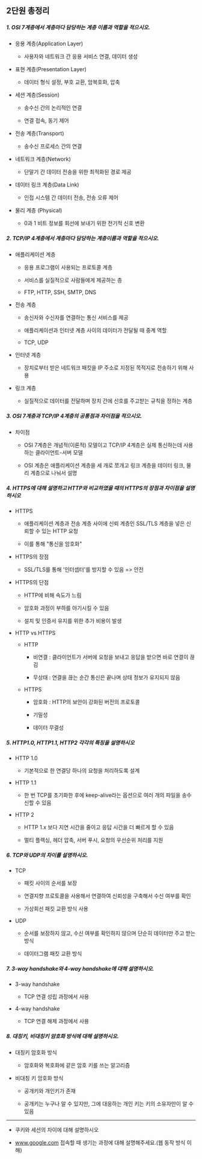 ## 2단원 총정리

##### 1. OSI 7계층에서 계층마다 담당하는 계층 이름과 역할을 적으시오.

* 응용 계층(Application Layer)
  
  * 사용자와 네트워크 간 응용 서비스 연결, 데이터 생성

* 표현 계층(Presentation Layer)
  
  * 데이터 형식 설정, 부호 교환, 암복호화, 압축

* 세션 계층(Session)
  
  * 송수신 간의 논리적인 연결
  
  * 연결 접속, 동기 제어

* 전송 계층(Transport)
  
  * 송수신 프로세스 간의 연결

* 네트워크 계층(Network)
  
  * 단말기 간 데이터 전송을 위한 최적화된 경로 제공

* 데이터 링크 계층(Data Link)
  
  * 인접 시스템 간 데이터 전송, 전송 오류 제어

* 물리 계층 (Physical)
  
  * 0과 1 비트 정보를 회선에 보내기 위한 전기적 신호 변환

##### 2. TCP/IP 4계층에서 계층마다 담당하는 계층이름과 역할을 적으시오.

* 애플리케이션 계층 
  
  * 응용 프로그램이 사용되는 프로토콜 계층
  
  * 서비스를 실질적으로 사람들에게 제공하는 층
  
  * FTP, HTTP, SSH, SMTP, DNS

* 전송 계층
  
  * 송신자와 수신자를 연결하는 통신 서비스를 제공
  
  * 애플리케이션과 인터넷 계층 사이의 데이터가 전달될 때 중계 역할
  
  * TCP, UDP

* 인터넷 계층
  
  * 장치로부터 받은 네트워크 패킷을 IP 주소로 지정된 목적지로 전송하기 위해 사용

* 링크 계층
  
  * 실질적으로 데이터를 전달하며 장치 간에 신호를 주고받는 규칙을 정하는 계층

##### 3. OSI 7계층과 TCP/IP 4계층의 공통점과 차이점을 적으시오.

* 차이점
  
  * OSI 7계층은 개념적(이론적) 모델이고 TCP/IP 4계층은 실제 통신하는데 사용하는 클라이언트-서버 모델
  
  * OSI 계층은 애플리케이션 계층을 세 개로 쪼개고 링크 계층을 데이터 링크, 물리 계층으로 나눠서 설명 

##### 4. HTTPS에 대해 설명하고 HTTP와 비교하였을 때의 HTTPS의 장점과 차이점을 설명하시오

* HTTPS   
  
  * 애플리케이션 계층과 전송 계층 사이에 신뢰 계층인 SSL/TLS 계층을 넣은 신뢰할 수 있는 HTTP 요청 
  
  * 이를 통해 "통신을 암호화"

* HTTPS의 장점
  
  * SSL/TLS를 통해 '인터셉터'를 방지할 수 있음 => 안전

* HTTPS의 단점
  
  * HTTP에 비해 속도가 느림
  
  * 암호화 과정이 부하를 야기시킬 수 있음
  
  * 설치 및 인증서 유지를 위한 추가 비용이 발생

* HTTP vs HTTPS
  
  * HTTP 
    
    * 비연결 : 클라이언트가 서버에 요청을 보내고 응답을 받으면 바로 연결이 끊김
    
    * 무상태 : 연결을 끊는 순간 통신은 끝나며 상태 정보가 유지되지 않음
  
  * HTTPS
    
    * 암호화 : HTTP의 보안이 강화된 버전의 프로토콜
    
    * 기밀성
    
    * 데이터 무결성

##### 5. HTTP1.0, HTTP1.1, HTTP2 각각의 특징을 설명하시오

* HTTP 1.0
  
  * 기본적으로 한 연결당 하나의 요청을 처리하도록 설계 

* HTTP 1.1
  
  * 한 번 TCP를 초기화한 후에 keep-alive라는 옵션으로 여러 개의 파일을 송수신할 수 있음

* HTTP 2
  
  * HTTP 1.x 보다 지연 시간을 줄이고 응답 시간을 더 빠르게 할 수 있음
  
  * 멀티 플렉싱, 헤더 압축, 서버 푸시, 요청의 우선순위 처리를 지원

##### 6. TCP와 UDP의 차이를 설명하시오.

* TCP
  
  * 패킷 사이의 순서를 보장
  
  * 연결지향 프로토콜을 사용해서 연결하여 신뢰성을 구축해서 수신 여부를 확인
  
  * 가상회선 패킷 교환 방식 사용

* UDP
  
  * 순서를 보장하지 않고, 수신 여부를 확인하지 않으며 단순히 데이터만 주고 받는 방식
  
  * 데이터그램 패킷 교환 방식

##### 7. 3-way handshake와 4-way handshake에 대해 설명하시오.

* 3-way handshake
  
  * TCP 연결 성립 과정에서 사용

* 4-way handshake
  
  * TCP 연결 해제 과정에서 사용

##### 8. 대칭키, 비대칭키 암호화 방식에 대해 설명하시오.

* 대칭키 암호화 방식
  
  * 암호화와 복호화에 같은 암호 키를 쓰는 알고리즘

* 비대칭 키 암호화 방식
  
  * 공개키와 개인키가 존재
  
  * 공개키는 누구나 알 수 있지만, 그에 대응하는 개인 키는 키의 소유자만이 알 수 있음

-------

- 쿠키와 세션의 차이에 대해 설명하시오
* www.google.com 접속할 때 생기는 과정에 대해 설명해주세요.(웹 동작 방식 이해)
